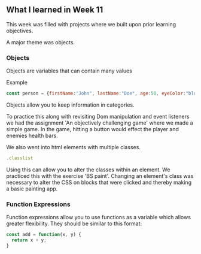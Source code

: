 ## What I learned in Week 11

This week was filled with projects where we built upon prior learning objectives. 

A major theme was objects.

### Objects 

Objects are variables that can contain many values

Example
```javascript
const person = {firstName:"John", lastName:"Doe", age:50, eyeColor:"blue"};
```

Objects allow you to keep information in categories.  

To practice this along with revisiting Dom manipulation and event listeners we had the assignment 'An objectively challenging game' where we made a simple game.  In the game, hitting a button would effect the player and enemies health bars.

We also went into html elements with multiple classes.

```javascript
.classlist
```
Using this can allow you to alter the classes within an element. We practiced this with the exercise 'BS paint'.  Changing an element's class was necessary to alter the CSS on blocks that were clicked and thereby making a basic painting app.


### Function Expressions
Function expressions allow you to use functions as a variable which allows greater flexibility.  They should be similar to this format:

```javascript
const add = function(x, y) {
  return x + y;
}
```
